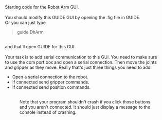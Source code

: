 Starting code for the Robot Arm GUI.<br>
<br>
You should modify this GUIDE GUI by opening the .fig file in GUIDE.<br>
Or you can just type<br>
> guide DhArm<br>
<br>
and that'll open GUIDE for this GUI.<br>
<br>
Your task is to add serial communication to this GUI. You need to make sure 
to use the com port box and open a serial connection.  Then move the joints 
and gripper as they move.  Really that's just three things you need to add.<br>

<ul>
<li>Open a serial connection to the robot.</li>
<li>If connected send gripper commands.</li>
<li>If connected send position commands.</li>
<ul>
<br>
Note that your program shouldn't crash if you click those buttons and you aren't 
connected.  It should just display a message to the console instead of crashing.